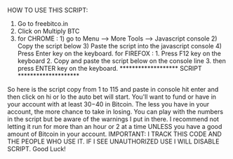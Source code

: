 HOW TO USE THIS SCRIPT:
1. Go to freebitco.in
2. Click on Multiply BTC
3.  for CHROME : 1) go to Menu --> More Tools --> Javascript console
                 2) Copy the script below
                 3) Paste the script into the javascript console
                 4) Press Enter key on the keyboard.
    for FIREFOX : 1. Press F12 key on the keyboard
                  2. Copy and paste the script below on the console line
                  3. then press ENTER key on the keyboard.
******************* SCRIPT ********************

So here is the script copy from 1 to 115 and paste in console hit enter and then click on hi or lo the auto bet will start. You'll want to fund or have in your account with at least $30-$40 in Bitcoin. The less you have in your account, the more chance to take in losing. You can play with the numbers in the script but be aware of the warnings I put in there. I recommend not letting it run for more than an hour or 2 at a time UNLESS you have a good amount of Bitcoin in your account. IMPORTANT: I TRACK THIS CODE AND THE PEOPLE WHO USE IT. IF I SEE UNAUTHORIZED USE I WILL DISABLE SCRIPT. 
Good Luck!
